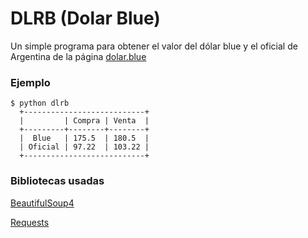 # DLRB (Dolar Blue)
Un simple programa para obtener el valor del dólar blue y el oficial de Argentina de la página [dolar.blue](https://www.dolar.blue)

### Ejemplo
```
$ python dlrb
  +---------------------------+
  |         | Compra | Venta  |
  +---------+--------+--------+
  |  Blue   | 175.5  | 180.5  |
  | Oficial | 97.22  | 103.22 |
  +---------------------------+

```
### Bibliotecas usadas
[BeautifulSoup4](https://www.crummy.com/software/BeautifulSoup/)

[Requests](https://docs.python-requests.org/en/master/)
